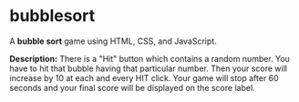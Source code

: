 # bubblesort

A **bubble sort** game using HTML, CSS, and JavaScript.

**Description:**
There is a "Hit" button which contains a random number.
You have to hit that bubble having that particular number.
Then your score will increase by 10 at each and every HIT click.
Your game will stop after 60 seconds and your final score will be displayed on the score label.
